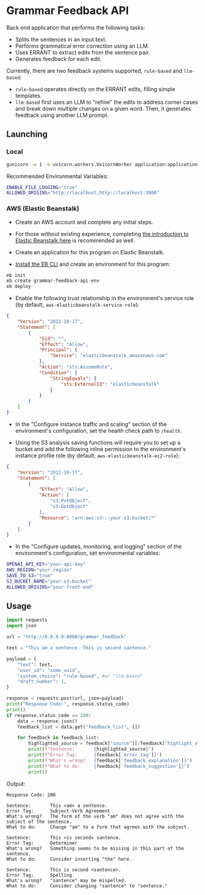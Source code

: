 # Grammar Feedback API

Back end application that performs the following tasks:

- Splits the sentences in an input text.
- Performs grammatical error correction using an LLM.
- Uses ERRANT to extract edits from the sentence pair.
- Generates feedback for each edit.

Currently, there are two feedback systems supported, `rule-based` and `llm-based`:

- `rule-based` operates directly on the ERRANT edits, filling simple templates.
- `llm-based` first uses an LLM to "refine" the edits to address corner cases and break down multiple changes on a given word. Then, it generates feedback using another LLM prompt.

## Launching

### Local

```bash
gunicorn -w 1 -k uvicorn.workers.UvicornWorker application:application --bind 0.0.0.0:8000 
```

Recommended Environmental Variables:

```bash
ENABLE_FILE_LOGGING="true"
ALLOWED_ORIGINS="http://localhost,http://localhost:3000"
```

### AWS (Elastic Beanstalk)

- Create an AWS account and complete any initial steps.

- For those without existing experience, completing [the introduction to Elastic Beanstalk here](https://docs.aws.amazon.com/elasticbeanstalk/latest/dg/GettingStarted.html) is recommended as well.

- Create an application for this program on Elastic Beanstalk.

- [Install the EB CLI](https://docs.aws.amazon.com/elasticbeanstalk/latest/dg/eb-cli3-install.html) and create an environment for this program:

```bash
eb init
eb create grammar-feedback-api-env
eb deploy
```

- Enable the following trust relationship in the environment's service role (by default, `aws-elasticbeanstalk-service-role`):

```json
{
    "Version": "2012-10-17",
    "Statement": [
        {
            "Sid": "",
            "Effect": "Allow",
            "Principal": {
                "Service": "elasticbeanstalk.amazonaws.com"
            },
            "Action": "sts:AssumeRole",
            "Condition": {
                "StringEquals": {
                    "sts:ExternalId": "elasticbeanstalk"
                }
            }
        }
    ]
}
```

- In the "Configure instance traffic and scaling" section of the environment's configuration, set the health check path to `/health`.

- Using the S3 analysis saving functions will require you to set up a bucket and add the following inline permission to the environment's instance profile role (by default, `aws-elasticbeanstalk-ec2-role`):

```json
{
    "Version": "2012-10-17",
    "Statement": [
        {
            "Effect": "Allow",
            "Action": [
                "s3:PutObject",
                "s3:GetObject"
            ],
            "Resource": "arn:aws:s3:::your-s3-bucket/*"
        }
    ]
}
```

- In the "Configure updates, monitoring, and logging" section of the environment's configuration, set environmental variables:

```bash
OPENAI_API_KEY="your-api-key"
AWS_REGION="your-region"
SAVE_TO_S3="true"
S3_BUCKET_NAME="your-s3-bucket"
ALLOWED_ORIGINS="your-front-end"
```

## Usage

```python
import requests
import json

url = "http://0.0.0.0:8000/grammar_feedback"

text = "This am a sentence. This is second santence."

payload = {
    "text": text,
    "user_id": "some_uuid",
    "system_choice": "rule-based", #or "llm-based"
    "draft_number": 1,
}

response = requests.post(url, json=payload)
print("Response Code:", response.status_code)
print()
if response.status_code == 200:
    data = response.json()
    feedback_list = data.get("feedback_list", [])

    for feedback in feedback_list:
        highlighted_source = feedback["source"][:feedback["highlight_start"]] + "<" + feedback["highlight_text"] + ">" + feedback["source"][feedback["highlight_end"]:]
        print(f"Sentence:       {highlighted_source}")
        print(f"Error Tag:      {feedback['error_tag']}")
        print(f"What's wrong?   {feedback['feedback_explanation']}")
        print(f"What to do:     {feedback['feedback_suggestion']}")
        print()
```

Output:

```output
Response Code: 200

Sentence:       This <am> a sentence.
Error Tag:      Subject-Verb Agreement
What's wrong?   The form of the verb "am" does not agree with the subject of the sentence.
What to do:     Change "am" to a form that agrees with the subject.

Sentence:       This <is second> santence.
Error Tag:      Determiner
What's wrong?   Something seems to be missing in this part of the sentence.
What to do:     Consider inserting "the" here.

Sentence:       This is second <santence>.
Error Tag:      Spelling
What's wrong?   "santence" may be mispelled.
What to do:     Consider changing "santence" to "sentence."
```
